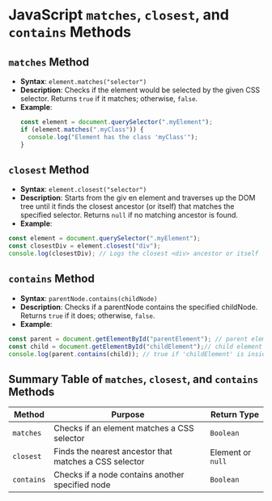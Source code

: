 # JavaScript `matches`, `closest`, and `contains` Methods

## `matches` Method
- **Syntax**: `element.matches("selector")`
- **Description**: Checks if the element would be selected by the given CSS selector. Returns `true` if it matches; otherwise, `false`.
- **Example**:
  ```js
  const element = document.querySelector(".myElement");
  if (element.matches(".myClass")) {
    console.log("Element has the class 'myClass'");
  }
  ```

## `closest` Method
- **Syntax**: `element.closest("selector")`
- **Description**: Starts from the giv  en element and traverses up the DOM tree until it finds the closest ancestor (or itself) that matches the specified selector. Returns `null` if no matching ancestor is found.
- **Example**:
```js
const element = document.querySelector(".myElement");
const closestDiv = element.closest("div");
console.log(closestDiv); // Logs the closest <div> ancestor or itself
```

## `contains` Method
- **Syntax**: `parentNode.contains(childNode)`
- **Description**: Checks if a parentNode contains the specified childNode. Returns `true` if it does; otherwise, `false`.
- **Example**:
```js
const parent = document.getElementById("parentElement"); // parent element
const child = document.getElementById("childElement");// child element
console.log(parent.contains(child)); // true if 'childElement' is inside 'parentElement'
```

## Summary Table of `matches`, `closest`, and `contains` Methods

| Method     | Purpose                                                | Return Type         |
|------------|--------------------------------------------------------|---------------------|
| `matches`  | Checks if an element matches a CSS selector            | `Boolean`           |
| `closest`  | Finds the nearest ancestor that matches a CSS selector | Element or `null`   |
| `contains` | Checks if a node contains another specified node       | `Boolean`           |



<!-- math meths -->